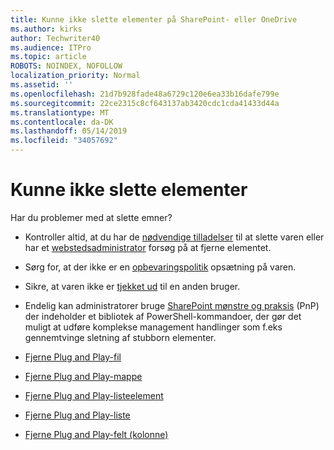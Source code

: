 ```yaml
---
title: Kunne ikke slette elementer på SharePoint- eller OneDrive
ms.author: kirks
author: Techwriter40
ms.audience: ITPro
ms.topic: article
ROBOTS: NOINDEX, NOFOLLOW
localization_priority: Normal
ms.assetid: ''
ms.openlocfilehash: 21d7b928fade48a6729c120e6ea33b16dafe799e
ms.sourcegitcommit: 22ce2315c8cf643137ab3420cdc1cda41433d44a
ms.translationtype: MT
ms.contentlocale: da-DK
ms.lasthandoff: 05/14/2019
ms.locfileid: "34057692"
---
```

# <a name="unable-to-delete-items"></a>Kunne ikke slette elementer

Har du problemer med at slette emner?

- Kontroller altid, at du har de [nødvendige tilladelser](https://docs.microsoft.com/en-us/sharepoint/default-sharepoint-groups) til at slette varen eller har et [webstedsadministrator](https://docs.microsoft.com/en-us/sharepoint/customize-sharepoint-site-permissions#add-change-or-remove-a-site-collection-administrator) forsøg på at fjerne elementet.

- Sørg for, at der ikke er en [opbevaringspolitik](https://docs.microsoft.com/en-us/office365/securitycompliance/retention-policies) opsætning på varen.

- Sikre, at varen ikke er [tjekket ud](https://support.office.com/en-us/article/check-out-check-in-or-discard-changes-to-files-in-a-library-7e2c12a9-a874-4393-9511-1378a700f6de) til en anden bruger.

- Endelig kan administratorer bruge [SharePoint mønstre og praksis](https://docs.microsoft.com/en-us/powershell/sharepoint/sharepoint-pnp/sharepoint-pnp-cmdlets?view=sharepoint-ps#installation) (PnP) der indeholder et bibliotek af PowerShell-kommandoer, der gør det muligt at udføre komplekse management handlinger som f.eks gennemtvinge sletning af stubborn elementer. 
- [Fjerne Plug and Play-fil](https://docs.microsoft.com/en-us/powershell/module/sharepoint-pnp/remove-pnpfile?view=sharepoint-ps)
- [Fjerne Plug and Play-mappe](https://docs.microsoft.com/en-us/powershell/module/sharepoint-pnp/remove-pnpfolder?view=sharepoint-ps)
- [Fjerne Plug and Play-listeelement](https://docs.microsoft.com/en-us/powershell/module/sharepoint-pnp/remove-pnplistitem?view=sharepoint-ps)
- [Fjerne Plug and Play-liste](https://docs.microsoft.com/en-us/powershell/module/sharepoint-pnp/remove-pnplist?view=sharepoint-ps)
- [Fjerne Plug and Play-felt (kolonne)](https://docs.microsoft.com/en-us/powershell/module/sharepoint-pnp/remove-pnpfield?view=sharepoint-ps)